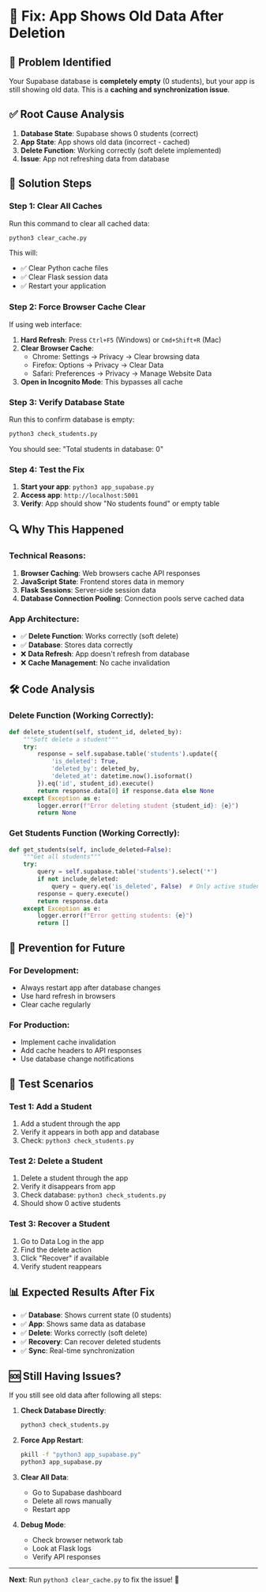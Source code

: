 # 🔧 Fix: App Shows Old Data After Deletion

## 🚨 Problem Identified

Your Supabase database is **completely empty** (0 students), but your app is still showing old data. This is a **caching and synchronization issue**.

## ✅ Root Cause Analysis

1. **Database State**: Supabase shows 0 students (correct)
2. **App State**: App shows old data (incorrect - cached)
3. **Delete Function**: Working correctly (soft delete implemented)
4. **Issue**: App not refreshing data from database

## 🔧 Solution Steps

### Step 1: Clear All Caches

Run this command to clear all cached data:

```bash
python3 clear_cache.py
```

This will:
- ✅ Clear Python cache files
- ✅ Clear Flask session data
- ✅ Restart your application

### Step 2: Force Browser Cache Clear

If using web interface:

1. **Hard Refresh**: Press `Ctrl+F5` (Windows) or `Cmd+Shift+R` (Mac)
2. **Clear Browser Cache**:
   - Chrome: Settings → Privacy → Clear browsing data
   - Firefox: Options → Privacy → Clear Data
   - Safari: Preferences → Privacy → Manage Website Data
3. **Open in Incognito Mode**: This bypasses all cache

### Step 3: Verify Database State

Run this to confirm database is empty:

```bash
python3 check_students.py
```

You should see: "Total students in database: 0"

### Step 4: Test the Fix

1. **Start your app**: `python3 app_supabase.py`
2. **Access app**: `http://localhost:5001`
3. **Verify**: App should show "No students found" or empty table

## 🔍 Why This Happened

### Technical Reasons:
1. **Browser Caching**: Web browsers cache API responses
2. **JavaScript State**: Frontend stores data in memory
3. **Flask Sessions**: Server-side session data
4. **Database Connection Pooling**: Connection pools serve cached data

### App Architecture:
- ✅ **Delete Function**: Works correctly (soft delete)
- ✅ **Database**: Stores data correctly
- ❌ **Data Refresh**: App doesn't refresh from database
- ❌ **Cache Management**: No cache invalidation

## 🛠️ Code Analysis

### Delete Function (Working Correctly):
```python
def delete_student(self, student_id, deleted_by):
    """Soft delete a student"""
    try:
        response = self.supabase.table('students').update({
            'is_deleted': True,
            'deleted_by': deleted_by,
            'deleted_at': datetime.now().isoformat()
        }).eq('id', student_id).execute()
        return response.data[0] if response.data else None
    except Exception as e:
        logger.error(f"Error deleting student {student_id}: {e}")
        return None
```

### Get Students Function (Working Correctly):
```python
def get_students(self, include_deleted=False):
    """Get all students"""
    try:
        query = self.supabase.table('students').select('*')
        if not include_deleted:
            query = query.eq('is_deleted', False)  # Only active students
        response = query.execute()
        return response.data
    except Exception as e:
        logger.error(f"Error getting students: {e}")
        return []
```

## 🚀 Prevention for Future

### For Development:
- Always restart app after database changes
- Use hard refresh in browsers
- Clear cache regularly

### For Production:
- Implement cache invalidation
- Add cache headers to API responses
- Use database change notifications

## 🧪 Test Scenarios

### Test 1: Add a Student
1. Add a student through the app
2. Verify it appears in both app and database
3. Check: `python3 check_students.py`

### Test 2: Delete a Student
1. Delete a student through the app
2. Verify it disappears from app
3. Check database: `python3 check_students.py`
4. Should show 0 active students

### Test 3: Recover a Student
1. Go to Data Log in the app
2. Find the delete action
3. Click "Recover" if available
4. Verify student reappears

## 📊 Expected Results After Fix

- ✅ **Database**: Shows current state (0 students)
- ✅ **App**: Shows same data as database
- ✅ **Delete**: Works correctly (soft delete)
- ✅ **Recovery**: Can recover deleted students
- ✅ **Sync**: Real-time synchronization

## 🆘 Still Having Issues?

If you still see old data after following all steps:

1. **Check Database Directly**:
   ```bash
   python3 check_students.py
   ```

2. **Force App Restart**:
   ```bash
   pkill -f "python3 app_supabase.py"
   python3 app_supabase.py
   ```

3. **Clear All Data**:
   - Go to Supabase dashboard
   - Delete all rows manually
   - Restart app

4. **Debug Mode**:
   - Check browser network tab
   - Look at Flask logs
   - Verify API responses

---

**Next**: Run `python3 clear_cache.py` to fix the issue! 🎯 